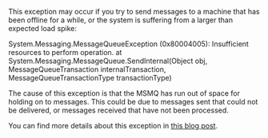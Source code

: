 <!--
title: "MessageQueueException: Insufficient resources to perform operation"
tags: 
-->

This exception may occur if you try to send messages to a machine that has been offline for a while, or the system is suffering from a larger than expected load spike:


System.Messaging.MessageQueueException (0x80004005): Insufficient resources to perform operation. at System.Messaging.MessageQueue.SendInternal(Object obj, MessageQueueTransaction internalTransaction, MessageQueueTransactionType transactionType)


The cause of this exception is that the MSMQ has run out of space for holding on to messages. This could be due to messages sent that could not be delivered, or messages received that have not been processed.

You can find more details about this exception in [this blog post](http://blogs.msdn.com/b/johnbreakwell/archive/2006/09/18/insufficient-resources-run-away-run-away.aspx).

